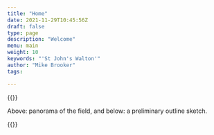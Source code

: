 ```yaml
---
title: "Home"
date: 2021-11-29T10:45:56Z
draft: false
type: page
description: "Welcome"
menu: main
weight: 10
keywords: "'St John's Walton'"
author: "Mike Brooker"
tags:

---
```


{{<responsive-img img="/img/panorama.jpg" text="The field" >}}

Above: panorama of the field, and below: a preliminary outline sketch.


{{<responsive-img img="/img/sketchMar23.png" text="Preliminary sketch" >}}


